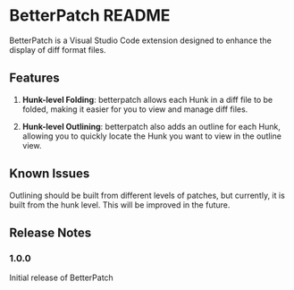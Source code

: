 # BetterPatch README

BetterPatch is a Visual Studio Code extension designed to enhance the display of diff format files.

## Features

1. **Hunk-level Folding**: betterpatch allows each Hunk in a diff file to be folded, making it easier for you to view and manage diff files.

2. **Hunk-level Outlining**: betterpatch also adds an outline for each Hunk, allowing you to quickly locate the Hunk you want to view in the outline view.

## Known Issues

Outlining should be built from different levels of patches, but currently, it is built from the hunk level. This will be improved in the future.

## Release Notes

### 1.0.0

Initial release of BetterPatch
